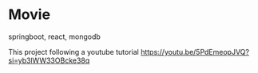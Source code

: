 # Movie
springboot, react, mongodb

This project following a youtube tutorial
https://youtu.be/5PdEmeopJVQ?si=yb3lWW33OBcke38q
